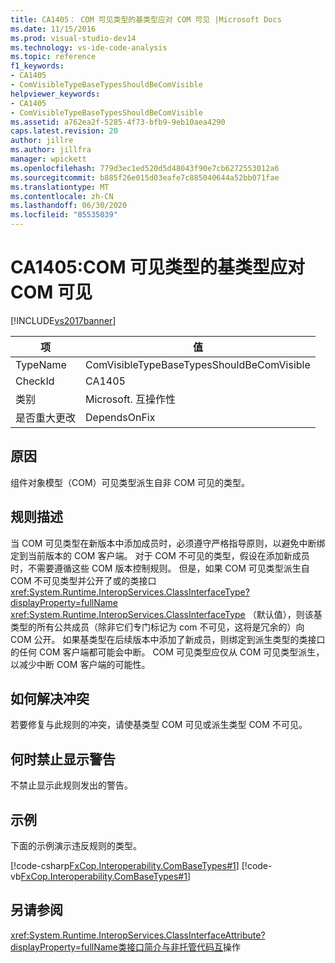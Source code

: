 ```yaml
---
title: CA1405： COM 可见类型的基类型应对 COM 可见 |Microsoft Docs
ms.date: 11/15/2016
ms.prod: visual-studio-dev14
ms.technology: vs-ide-code-analysis
ms.topic: reference
f1_keywords:
- CA1405
- ComVisibleTypeBaseTypesShouldBeComVisible
helpviewer_keywords:
- CA1405
- ComVisibleTypeBaseTypesShouldBeComVisible
ms.assetid: a762ea2f-5285-4f73-bfb9-9eb10aea4290
caps.latest.revision: 20
author: jillre
ms.author: jillfra
manager: wpickett
ms.openlocfilehash: 779d3ec1ed520d5d48043f90e7cb6272553012a6
ms.sourcegitcommit: b885f26e015d03eafe7c885040644a52bb071fae
ms.translationtype: MT
ms.contentlocale: zh-CN
ms.lasthandoff: 06/30/2020
ms.locfileid: "85535039"
---
```

# <a name="ca1405-com-visible-type-base-types-should-be-com-visible"></a>CA1405:COM 可见类型的基类型应对 COM 可见
[!INCLUDE[vs2017banner](../includes/vs2017banner.md)]

|项|值|
|-|-|
|TypeName|ComVisibleTypeBaseTypesShouldBeComVisible|
|CheckId|CA1405|
|类别|Microsoft. 互操作性|
|是否重大更改|DependsOnFix|

## <a name="cause"></a>原因
 组件对象模型（COM）可见类型派生自非 COM 可见的类型。

## <a name="rule-description"></a>规则描述
 当 COM 可见类型在新版本中添加成员时，必须遵守严格指导原则，以避免中断绑定到当前版本的 COM 客户端。 对于 COM 不可见的类型，假设在添加新成员时，不需要遵循这些 COM 版本控制规则。 但是，如果 COM 可见类型派生自 COM 不可见类型并公开了或的类接口 <xref:System.Runtime.InteropServices.ClassInterfaceType?displayProperty=fullName> <xref:System.Runtime.InteropServices.ClassInterfaceType> （默认值），则该基类型的所有公共成员（除非它们专门标记为 com 不可见，这将是冗余的）向 COM 公开。 如果基类型在后续版本中添加了新成员，则绑定到派生类型的类接口的任何 COM 客户端都可能会中断。 COM 可见类型应仅从 COM 可见类型派生，以减少中断 COM 客户端的可能性。

## <a name="how-to-fix-violations"></a>如何解决冲突
 若要修复与此规则的冲突，请使基类型 COM 可见或派生类型 COM 不可见。

## <a name="when-to-suppress-warnings"></a>何时禁止显示警告
 不禁止显示此规则发出的警告。

## <a name="example"></a>示例
 下面的示例演示违反规则的类型。

 [!code-csharp[FxCop.Interoperability.ComBaseTypes#1](../snippets/csharp/VS_Snippets_CodeAnalysis/FxCop.Interoperability.ComBaseTypes/cs/FxCop.Interoperability.ComBaseTypes.cs#1)]
 [!code-vb[FxCop.Interoperability.ComBaseTypes#1](../snippets/visualbasic/VS_Snippets_CodeAnalysis/FxCop.Interoperability.ComBaseTypes/vb/FxCop.Interoperability.ComBaseTypes.vb#1)]

## <a name="see-also"></a>另请参阅
 <xref:System.Runtime.InteropServices.ClassInterfaceAttribute?displayProperty=fullName>[类接口简介](https://msdn.microsoft.com/733c0dd2-12e5-46e6-8de1-39d5b25df024)[与非托管代码互](https://msdn.microsoft.com/library/ccb68ce7-b0e9-4ffb-839d-03b1cd2c1258)操作
